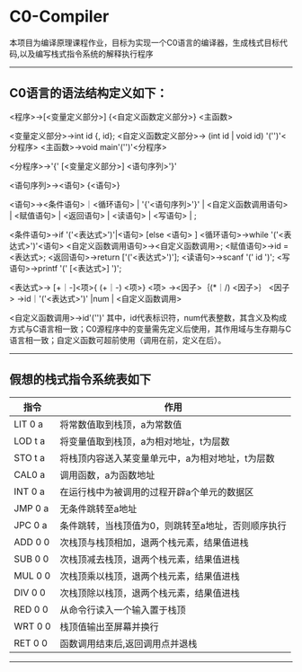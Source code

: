 # C0-Compiler
本项目为编译原理课程作业，目标为实现一个C0语言的编译器，生成栈式目标代码,以及编写栈式指令系统的解释执行程序
***
## C0语言的语法结构定义如下：
<程序>->[<变量定义部分>] {<自定义函数定义部分>} <主函数>

<变量定义部分>->int id {, id};
<自定义函数定义部分>-> (int id | void id) '('')'<分程序>
<主函数>->void main'('')'<分程序>

<分程序>->'{' [<变量定义部分>] <语句序列>'}'

<语句序列>-><语句> {<语句>}

<语句>-><条件语句>｜<循环语句> | '{'<语句序列>'}' | <自定义函数调用语句>
| <赋值语句> | <返回语句> | <读语句> | <写语句> | ;

<条件语句>->if '('<表达式>')'|<语句> [else <语句> ]
<循环语句>->while '('<表达式>')'<语句>
<自定义函数调用语句>-><自定义函数调用>;
<赋值语句>->id = <表达式>;
<返回语句>->return ['('<表达式>')'];
<读语句>->scanf '(' id ')';
<写语句>->printf '(' [<表达式>] ')';

<表达式>-> [+｜-]<项>{ (+｜-) <项>} 
<项> -><因子>｛(*｜/) <因子>｝
<因子> ->id｜'('<表达式>')' |num | <自定义函数调用>

<自定义函数调用>->id'('')'
其中，id代表标识符，num代表整数，其含义及构成方式与C语言相一致；C0源程序中的变量需先定义后使用，其作用域与生存期与C语言相一致；自定义函数可超前使用（调用在前，定义在后）。
***
## 假想的栈式指令系统表如下
指令|作用
-|-
LIT 0 a	| 将常数值取到栈顶，a为常数值
LOD t a	| 将变量值取到栈顶，a为相对地址，t为层数
STO t a	| 将栈顶内容送入某变量单元中，a为相对地址，t为层数
CAL0 a	| 调用函数，a为函数地址
INT 0 a	| 在运行栈中为被调用的过程开辟a个单元的数据区
JMP 0 a	| 无条件跳转至a地址
JPC 0 a	| 条件跳转，当栈顶值为0，则跳转至a地址，否则顺序执行
ADD 0 0	| 次栈顶与栈顶相加，退两个栈元素，结果值进栈
SUB 0 0	| 次栈顶减去栈顶，退两个栈元素，结果值进栈
MUL 0 0	| 次栈顶乘以栈顶，退两个栈元素，结果值进栈
DIV 0 0	| 次栈顶除以栈顶，退两个栈元素，结果值进栈
RED 0 0	| 从命令行读入一个输入置于栈顶
WRT 0 0	| 栈顶值输出至屏幕并换行
RET 0 0	| 函数调用结束后,返回调用点并退栈
***